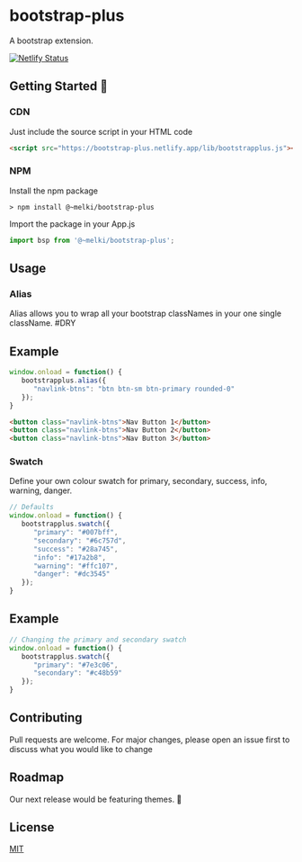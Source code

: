
# bootstrap-plus
A bootstrap extension.

[![Netlify Status](https://api.netlify.com/api/v1/badges/a5e3311c-926f-48f3-85a6-465b374859ac/deploy-status)](https://app.netlify.com/sites/bootstrap-plus/deploys)

<!-- Visuals -->

## Getting Started 🚀
### CDN
Just include the source script in your HTML code
```html
<script src="https://bootstrap-plus.netlify.app/lib/bootstrapplus.js"></script>
```

### NPM
Install the npm package
```git
> npm install @~melki/bootstrap-plus
```
Import the package in your App.js
```jsx
import bsp from '@~melki/bootstrap-plus';
```


## Usage
### Alias
Alias allows you to wrap all your bootstrap classNames in your one single className. #DRY

## Example
```javascript
window.onload = function() {
   bootstrapplus.alias({
      "navlink-btns": "btn btn-sm btn-primary rounded-0"
   });
}
```

```html
<button class="navlink-btns">Nav Button 1</button>
<button class="navlink-btns">Nav Button 2</button>
<button class="navlink-btns">Nav Button 3</button>
```

### Swatch
Define your own colour swatch for primary, secondary, success, info, warning, danger.
```javascript
// Defaults
window.onload = function() {
   bootstrapplus.swatch({
      "primary": "#007bff",
      "secondary": "#6c757d",
      "success": "#28a745",
      "info": "#17a2b8",
      "warning": "#ffc107",
      "danger": "#dc3545"
   });
}
```

## Example
```javascript
// Changing the primary and secondary swatch
window.onload = function() {
   bootstrapplus.swatch({
      "primary": "#7e3c06",
      "secondary": "#c48b59"
   });
}
```

## Contributing
Pull requests are welcome. For major changes, please open an issue first to discuss what you would like to change

## Roadmap
Our next release would be featuring themes. 🤞

## License
[MIT](https://choosealicense.com/licenses/mit/)